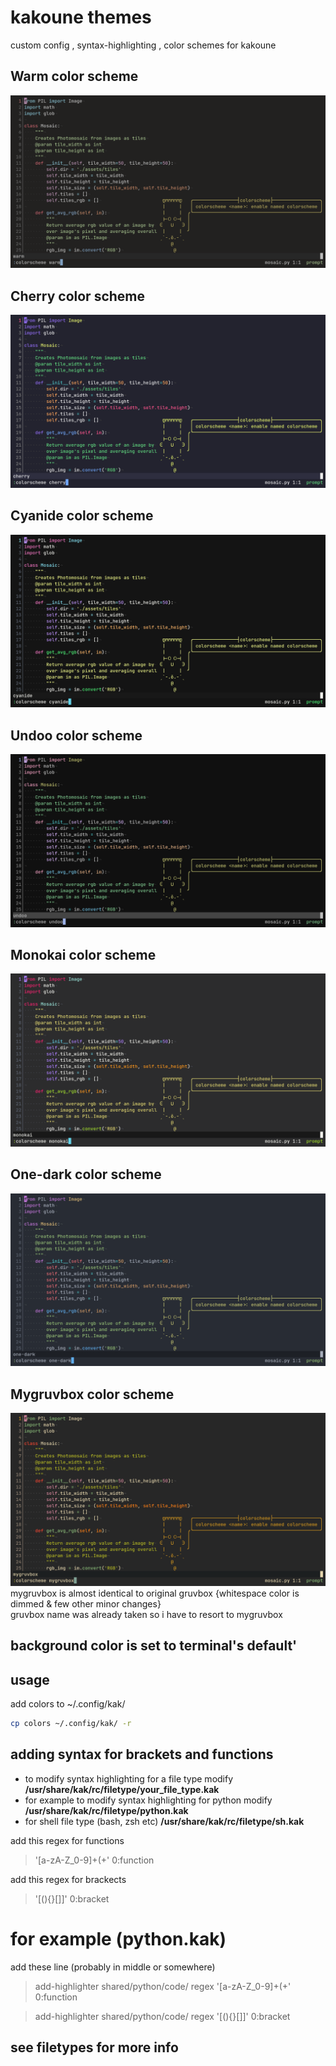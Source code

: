 # kakoune themes
custom config , syntax-highlighting , color schemes for kakoune

## Warm color scheme
![Warm color scheme ](https://github.com/anhsirk0/kakoune/blob/main/screenshots/warm.png)

## Cherry color scheme
![Cherry color scheme ](https://github.com/anhsirk0/kakoune/blob/main/screenshots/cherry.png)

## Cyanide color scheme
![Cyanide color scheme ](https://github.com/anhsirk0/kakoune/blob/main/screenshots/cyanide.png)

## Undoo color scheme
![Undoo color scheme ](https://github.com/anhsirk0/kakoune/blob/main/screenshots/undoo.png)

## Monokai color scheme
![Monokai color scheme ](https://github.com/anhsirk0/kakoune/blob/main/screenshots/monokai.png)

## One-dark color scheme
![One-dark color scheme ](https://github.com/anhsirk0/kakoune/blob/main/screenshots/one_dark.png)

## Mygruvbox color scheme
![Mygruvbox color scheme ](https://github.com/anhsirk0/kakoune/blob/main/screenshots/mygruvbox.png)
mygruvbox is almost identical to original gruvbox {whitespace color is dimmed & few other minor changes}  
gruvbox name was already taken so i have to resort to mygruvbox

## background color is set to terminal's default'
## usage
add colors to ~/.config/kak/
```bash
cp colors ~/.config/kak/ -r
```

## adding syntax for brackets and functions
 - to modify syntax highlighting for a file type modify **/usr/share/kak/rc/filetype/your_file_type.kak**
 - for example to modify syntax highlighting for python modify **/usr/share/kak/rc/filetype/python.kak**
 - for shell file type (bash, zsh etc) **/usr/share/kak/rc/filetype/sh.kak**  

add this regex for functions
> '[a-zA-Z_0-9]+\(+' 0:function

add this regex for brackects
> '[(){}\[\]]' 0:bracket

# for example (python.kak)
add these line (probably in middle or somewhere)

> add-highlighter shared/python/code/ regex '[a-zA-Z_0-9]+\(+' 0:function

> add-highlighter shared/python/code/ regex '[(){}\[\]]' 0:bracket

## see filetypes for more info

